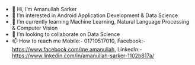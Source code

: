 - 👋 Hi, I’m Amanullah Sarker
- 👀 I’m interested in Android Application Development & Data Science
- 🌱 I’m currently learning Machine Learning, Natural Language Processing & Computer Vision
- 💞️ I’m looking to collaborate on Data Science
- 📫 How to reach me Mobile:- 01710517010, Facebook:- https://www.facebook.com/me.amanullah, LinkedIn:- https://www.linkedin.com/in/amanullah-sarker-1102b817a/

<!---
amanullah33/amanullah33 is a ✨ special ✨ repository because its `README.md` (this file) appears on your GitHub profile.
You can click the Preview link to take a look at your changes.
--->
